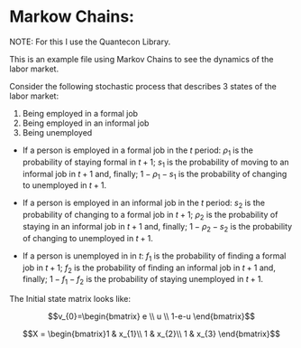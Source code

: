 # Markow Chains:

NOTE: For this I use the Quantecon Library.  

This is an example file using Markov Chains to see the dynamics of the labor market.  

Consider the following stochastic process that describes 3 states of the labor market:
1. Being employed in a formal job
2. Being employed in an informal job
3. Being unemployed

- If a person is employed in a formal job in the $t$ period: $\rho_{1}$ is the probability of staying formal in $t+1$; $s_{1}$ is the probability of moving to an informal job in $t+1$ and, finally; $1-\rho_{1}-s_{1}$ is the probability of changing to unemployed in $t+1$.  

- If a person is employed in an informal job in the $t$ period: $s_{2}$ is the probability of changing to a formal job in $t+1$; $\rho_{2}$ is the probability of staying in an informal job in $t+1$ and, finally; $1-\rho_{2}-s_{2}$ is the probability of changing to unemployed in $t+1$.  

- If a person is unemployed in in $t$: $f_{1}$ is the probability of finding a formal job in $t+1$; $f_{2}$ is the probability of finding an informal job in $t+1$ and, finally; $1-f_{1}-f_{2}$ is the probability of staying unemployed in $t+1$.

The Initial state matrix looks like:

$$v_{0}=\begin{bmatrix}
e \\
u \\
1-e-u
\end{bmatrix}$$

$$X = \begin{bmatrix}1 & x_{1}\\
1 & x_{2}\\
1 & x_{3}
\end{bmatrix}$$
